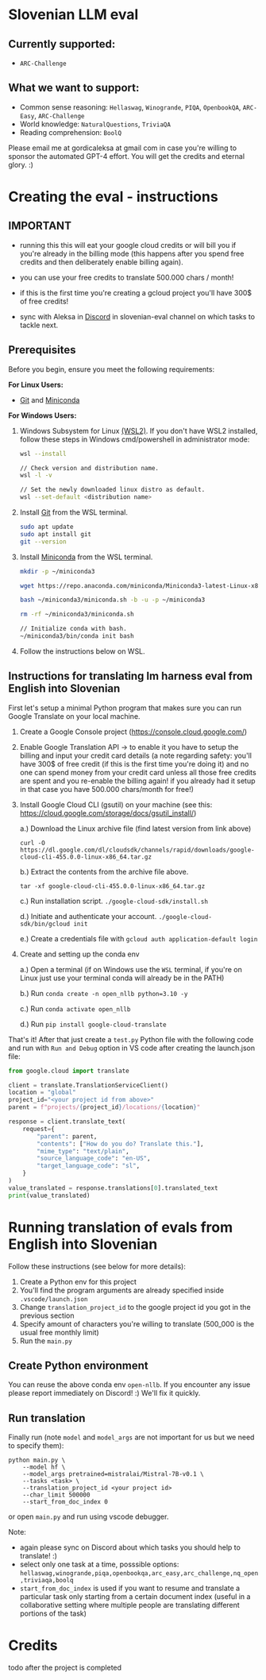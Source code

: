 # Slovenian LLM eval

## Currently supported:
* `ARC-Challenge`

## What we want to support:
* Common sense reasoning: `Hellaswag`, `Winogrande`, `PIQA`, `OpenbookQA`, `ARC-Easy`, `ARC-Challenge`
* World knowledge: `NaturalQuestions`, `TriviaQA`
* Reading comprehension: `BoolQ`

Please email me at gordicaleksa at gmail com in case you're willing to sponsor the automated GPT-4 effort. You will get the credits and eternal glory. :)

# Creating the eval - instructions

## IMPORTANT

* running this this will eat your google cloud credits or will bill you if you're already in the billing mode (this happens after you spend free credits and then deliberately enable billing again).

* you can use your free credits to translate 500.000 chars / month!

* if this is the first time you're creating a gcloud project you'll have 300$ of free credits!

* sync with Aleksa in [Discord](https://discord.gg/peBrCpheKE) in slovenian-eval channel on which tasks to tackle next.

## Prerequisites

Before you begin, ensure you meet the following requirements:

**For Linux Users:**

- [Git](https://git-scm.com/book/en/v2/Getting-Started-Installing-Git) and [Miniconda](https://docs.conda.io/projects/miniconda/en/latest/)

**For Windows Users:**
1. Windows Subsystem for Linux [(WSL2)](https://learn.microsoft.com/en-us/windows/wsl/install). If you don't have WSL2 installed, follow these steps in Windows cmd/powershell in administrator mode:

    ```bash
    wsl --install

   // Check version and distribution name.
   wsl -l -v

    // Set the newly downloaded linux distro as default.
    wsl --set-default <distribution name>
    ```
2. Install [Git](https://learn.microsoft.com/en-us/windows/wsl/tutorials/wsl-git) from the WSL terminal.

    ```bash
    sudo apt update
    sudo apt install git
    git --version
    ```
3. Install [Miniconda](https://docs.conda.io/projects/miniconda/en/latest/) from the WSL terminal.
    ```bash
    mkdir -p ~/miniconda3

    wget https://repo.anaconda.com/miniconda/Miniconda3-latest-Linux-x86_64.sh -O ~/miniconda3/miniconda.sh

    bash ~/miniconda3/miniconda.sh -b -u -p ~/miniconda3

    rm -rf ~/miniconda3/miniconda.sh

    // Initialize conda with bash.
    ~/miniconda3/bin/conda init bash
    ```

4. Follow the instructions below on WSL.

## Instructions for translating lm harness eval from English into Slovenian

First let's setup a minimal Python program that makes sure you can run Google Translate on your local machine.

1. Create a Google Console project (https://console.cloud.google.com/)
2. Enable Google Translation API -> to enable it you have to setup the billing and input your credit card details (a note regarding safety: you'll have 300$ of free credit (if this is the first time you're doing it) and no one can spend money from your credit card unless all those free credits are spent and you re-enable the billing again! if you already had it setup in that case you have 500.000 chars/month for free!)
3. Install Google Cloud CLI (gsutil) on your machine (see this: https://cloud.google.com/storage/docs/gsutil_install/)

    a.) Download the Linux archive file (find latest version from link above)

     `curl -O https://dl.google.com/dl/cloudsdk/channels/rapid/downloads/google-cloud-cli-455.0.0-linux-x86_64.tar.gz`

    b.) Extract the contents from the archive file above.

    `tar -xf google-cloud-cli-455.0.0-linux-x86_64.tar.gz`

    c.) Run installation script. `./google-cloud-sdk/install.sh`

    d.) Initiate and authenticate your account. `./google-cloud-sdk/bin/gcloud init`

    e.) Create a credentials file with `gcloud auth application-default login`
4. Create and setting up the conda env

    a.) Open a terminal (if on Windows use the `WSL` terminal, if you're on Linux just use your terminal conda will already be in the PATH)

    b.) Run `conda create -n open_nllb python=3.10 -y`

    c.) Run `conda activate open_nllb`

    d.) Run  `pip install google-cloud-translate`

That's it! After that just create a `test.py` Python file with the following code and run with `Run and Debug` option in VS code after creating the launch.json file:

```Python
from google.cloud import translate

client = translate.TranslationServiceClient()
location = "global"
project_id="<your project id from above>"
parent = f"projects/{project_id}/locations/{location}"

response = client.translate_text(
    request={
        "parent": parent,
        "contents": ["How do you do? Translate this."],
        "mime_type": "text/plain",
        "source_language_code": "en-US",
        "target_language_code": "sl",
    }
)
value_translated = response.translations[0].translated_text
print(value_translated)
```

# Running translation of evals from English into Slovenian

Follow these instructions (see below for more details):
1. Create a Python env for this project
2. You'll find the program arguments are already specified inside `.vscode/launch.json`
3. Change `translation_project_id` to the google project id you got in the previous section
4. Specify amount of characters you're willing to translate (500_000 is the usual free monthly limit)
5. Run the `main.py`

## Create Python environment

You can reuse the above conda env `open-nllb`. If you encounter any issue please report immediately on Discord! :) We'll fix it quickly.

## Run translation

Finally run (note `model` and `model_args` are not important for us but we need to specify them):

```
python main.py \
    --model hf \
    --model_args pretrained=mistralai/Mistral-7B-v0.1 \
    --tasks <task> \
    --translation_project_id <your project id>
    --char_limit 500000
    --start_from_doc_index 0
```

or open `main.py` and run using vscode debugger.

Note:
* again please sync on Discord about which tasks you should help to translate! :)
* select only one task at a time, posssible options: `hellaswag,winogrande,piqa,openbookqa,arc_easy,arc_challenge,nq_open,triviaqa,boolq`
* `start_from_doc_index` is used if you want to resume and translate a particular task only starting from a certain document index (useful in a collaborative setting where multiple people are translating different portions of the task)

# Credits

todo after the project is completed